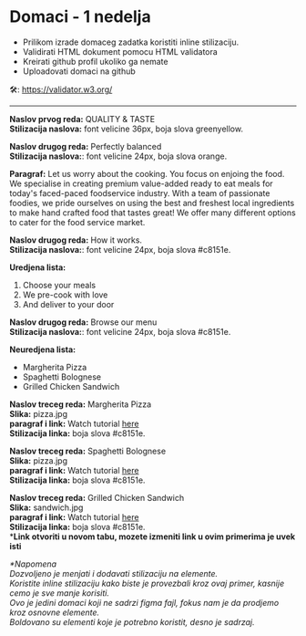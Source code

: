 # Domaci - 1 nedelja

 - Prilikom izrade domaceg zadatka koristiti inline stilizaciju.
 - Validirati HTML dokument pomocu HTML validatora 
 - Kreirati github profil ukoliko ga nemate
 - Uploadovati domaci na github

🛠: https://validator.w3.org/

<hr>

**Naslov prvog reda:** QUALITY & TASTE <br>
**Stilizacija naslova:** font velicine 36px, boja slova greenyellow.

**Naslov drugog reda:** Perfectly balanced<br>
**Stilizacija naslova:**:  font velicine 24px, boja slova orange.

**Paragraf:** Let us worry about the cooking. You focus on enjoing the food. We specialise in creating premium value-added ready to eat meals for today's faced-paced foodservice industry. With a team of passionate foodies, we pride ourselves on using the best and freshest local ingredients to make hand crafted food that tastes great! We offer many different options to cater for the food service market.

**Naslov drugog reda:** How it works. <br>
**Stilizacija naslova:**:  font velicine 24px, boja slova #c8151e.

**Uredjena lista:**
1. Choose your meals
2. We pre-cook with love
3. And deliver to your door

**Naslov drugog reda:** Browse our menu <br>
**Stilizacija naslova:**:  font velicine 24px, boja slova #c8151e.

**Neuredjena lista:**
* Margherita Pizza
* Spaghetti Bolognese
* Grilled Chicken Sandwich

**Naslov treceg reda:** Margherita Pizza <br>
**Slika:** pizza.jpg <br>
**paragraf i link:** Watch tutorial [here](https://www.youtube.com/watch?v=9xwazD5SyVg) <br>
**Stilizacija linka:** boja slova #c8151e. <br>

**Naslov treceg reda:** Spaghetti Bolognese <br>
**Slika:** pizza.jpg <br>
**paragraf i link:** Watch tutorial [here](https://www.youtube.com/watch?v=9xwazD5SyVg) <br>
**Stilizacija linka:** boja slova #c8151e. <br>

**Naslov treceg reda:** Grilled Chicken Sandwich <br>
**Slika:** sandwich.jpg <br>
**paragraf i link:** Watch tutorial [here](https://www.youtube.com/watch?v=9xwazD5SyVg) <br>
**Stilizacija linka:** boja slova #c8151e. <br>
***Link otvoriti u novom tabu, mozete izmeniti link u ovim primerima je uvek isti**


_*Napomena <br>
Dozvoljeno je menjati i dodavati stilizaciju na elemente. <br>
Koristite inline stilizaciju kako biste je provezbali kroz ovaj primer, kasnije cemo je sve manje korisiti. <br>
Ovo je jedini domaci koji ne sadrzi figma fajl, fokus nam je da prodjemo kroz osnovne elemente. <br>
Boldovano su elementi koje je potrebno koristit, desno je sadrzaj._ 
